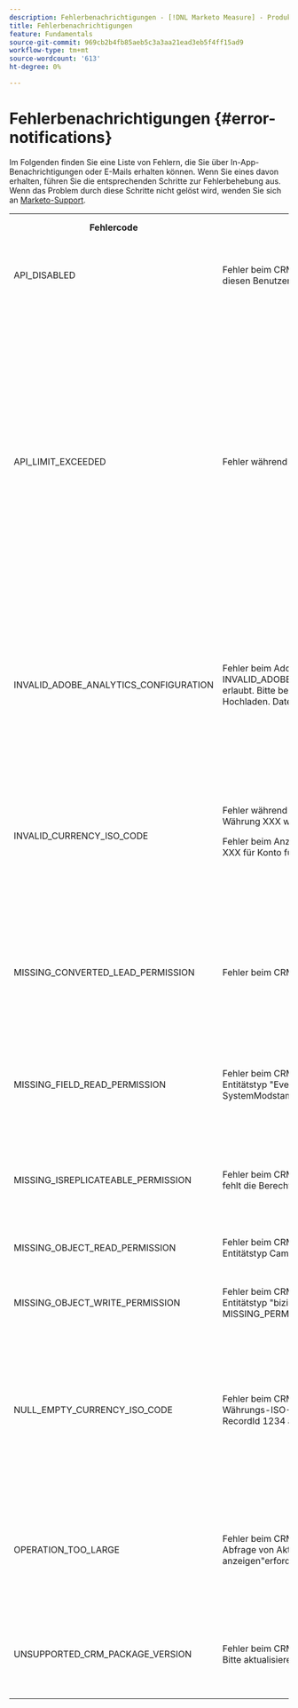 ```yaml
---
description: Fehlerbenachrichtigungen - [!DNL Marketo Measure] - Produktdokumentation
title: Fehlerbenachrichtigungen
feature: Fundamentals
source-git-commit: 969cb2b4fb85aeb5c3a3aa21ead3eb5f4ff15ad9
workflow-type: tm+mt
source-wordcount: '613'
ht-degree: 0%

---
```


# Fehlerbenachrichtigungen {#error-notifications}

Im Folgenden finden Sie eine Liste von Fehlern, die Sie über In-App-Benachrichtigungen oder E-Mails erhalten können. Wenn Sie eines davon erhalten, führen Sie die entsprechenden Schritte zur Fehlerbehebung aus. Wenn das Problem durch diese Schritte nicht gelöst wird, wenden Sie sich an [Marketo-Support](https://nation.marketo.com/t5/support/ct-p/Support).

<table>
  <tbody>
    <tr>
      <th>Fehlercode</th>
      <th>Benachrichtigungsbeispiel</th>
      <th>Beschreibung</th>
      <th>Schritte zur Fehlerbehebung</th>
    </tr>
    <tr>
      <td>API_DISABLED</td>
      <td>Fehler beim CRM-Import : API_DISABLED : API-Aufrufe wurden für diesen Benutzer deaktiviert.</td>
      <td>Die API-Berechtigung wurde für den Marketo Measure-Benutzer deaktiviert.</td>
      <td>Weitere Informationen finden Sie in der folgenden Salesforce-Dokumentation <a href="https://help.salesforce.com/s/articleView?id=sf.branded_apps_commun_api_permset.htm&amp;type=5">So aktivieren Sie den API-Zugriff</a>.</td>
    </tr>
    <tr>
      <td>API_LIMIT_EXCEEDED</td>
      <td>Fehler während CRM-Export : PI_LIMIT_EXCEEDED</td>
      <td>Die API-Grenze des CRM wurde überschritten (24 Stunden).</td>
      <td>Hilfe zur Anpassung der API-Kreditzuweisungen finden Sie in der folgenden Dokumentation für Ihr CRM:</p>
          <ul>
            <li><a href="https://learn.microsoft.com/en-us/dynamics365/fin-ops-core/dev-itpro/data-entities/service-protection-monitoring">Dynamics</a>
            </li>
            <li><a href="https://developer.salesforce.com/docs/atlas.en-us.salesforce_app_limits_cheatsheet.meta/salesforce_app_limits_cheatsheet/salesforce_app_limits_platform_api.htm">Salesforce</a>
            </li>
          </ul>
          <p>Sie können die CRM-Gutschriften, die Marketo Measure verwendet, auch wie folgt anpassen:</p>
          <ul>
            <li>Navigieren Sie zu Einstellungen &gt; CRM &gt; Allgemein .</li>
            <li>Tägliche CRM-API-Beschränkung aktualisieren<br/>
              <ul>
                <li><b>Hinweis</b>: Der Standardwert ist 100.000.</li>
              </ul>
            </li>
          </ul>
          <p>
            SCREENSHOT
          </p>
      </td>
    </tr>
    <tr>
      <td>INVALID_ADOBE_ANALYTICS_CONFIGURATION</td>
      <td>Fehler beim AdobeAnalytics-Export: INVALID_ADOBE_ANALYTICS_CONFIGURATION : Fehler: Upload nicht erlaubt. Bitte bestätigen Sie das Datenquellenschema vor dem Hochladen. Datenquellen-ID:1234</td>
      <td>Die Adobe Analytics-Integration ist nicht korrekt konfiguriert.</td>
      <td>Informationen zur korrekten Konfiguration finden Sie in den folgenden Hilfeartikeln:
        <ul>
          <li>
            <a href="/help/marketo-measure-and-adobe/marketo-measure-integrations-with-adobe-analytics.md">Marketo Measure-Integrationen mit Adobe Analytics</a>
          </li>
          <li>
            <a href="https://experienceleague.adobe.com/docs/core-services/interface/services/customer-attributes/t-crs-usecase.html">Erstellen einer Kundenattributquelle und Hochladen der Datendatei</a>
          </li>
        </ul>
      </td>
    </tr>
    <tr>
      <td>INVALID_CURRENCY_ISO_CODE</td>
      <td>Fehler während des Anzeigenimports: INVALID_CURRENCY_ISO_CODE: Währung XXX wird von Marketo Measure nicht unterstützt.
      <p>
      Fehler beim Anzeigenimport: INVALID_CURRENCY_ISO_CODE : Währung XXX für Konto für 1234 wird von Marketo Measure nicht unterstützt.</td>
      <td>Es wurde eine nicht unterstützte Währung gefunden.</td>
      <td>Stellen Sie im in der Benachrichtigung angegebenen Quellsystem (Anzeige, CRM, Marketo) sicher, dass die dem Datensatz zugeordnete Währung eine unterstützte und gültige Währung aufweist. Unterstützte Währungen werden von ISO-Währungsstandards abgeleitet.</td>
    </tr>
    <tr>
      <td>MISSING_CONVERTED_LEAD_PERMISSION</td>
      <td>Fehler beim CRM-Export: MISSING_CONVERTED_LEAD_PERMISSION</td>
      <td>Marketo Measure fehlt die Berechtigung "Konvertierte Leads anzeigen/bearbeiten"</td>
      <td>Hilfe zur Aktivierung dieser Berechtigung in Ihrem CRM-System finden Sie im folgenden Experience League-Dokument .<br/>
          <a href="/help/marketo-measure-salesforce-reporting/additional-functionality/enabling-the-permission-to-edit-converted-leads.md">Aktivierung der Berechtigung zum Bearbeiten konvertierter Leads</a></td>
    </tr>
    <tr>
      <td>MISSING_FIELD_READ_PERMISSION</td>
      <td>Fehler beim CRM-Import: MISSING_FIELD_READ_PERMISSION : Entitätstyp "Event": INVALID_FIELD:<br/>
    SystemModstamp,IsDeleted,WHOId,bizible2__Bizible_Touchpoint_Date__c</td>
      <td>Marketo Measure fehlt Leseberechtigungen für ein erforderliches Feld.</td>
      <td>In den folgenden Hilfeartikeln finden Sie Anleitungen zu den Berechtigungen, die Marketo Measure erfordert:
        <ul>
          <li><a href="/help/marketo-measure-and-dynamics/getting-started-with-marketo-measure-and-dynamics/marketo-measure-dynamics-schema.md">Dynamics</a>
          </li>
          <li><a href="/help/configuration-and-setup/marketo-measure-and-salesforce/how-marketo-measure-and-salesforce-interact.md">Salesforce</a>
          </li>
        </ul>
      </td>
    </tr>
    <tr>
      <td>MISSING_ISREPLICATEABLE_PERMISSION</td>
      <td>Fehler beim CRM-Import: MISSING_ISREPLICATEABLE_PERMISSION : Es fehlt die Berechtigung IsReplicateable für Campaign</td>
      <td>Diese Berechtigung ist für Salesforce-Objekte erforderlich, damit wir Ihre Marketo Measure und Salesforce synchronisieren können.</td>
      <td>Wenden Sie sich an den Salesforce-Support , um Unterstützung beim Festlegen der replizierbaren Berechtigung für Objekte zu erhalten.</td>
    </tr>
    <tr>
      <td>MISSING_OBJECT_READ_PERMISSION</td>
      <td>Fehler beim CRM-Import: MISSING_OBJECT_READ_PERMISSION : Entitätstyp Campaign': CRM ErrorCode: MISSING_PERMISSION</td>
      <td>Marketo Measure fehlt Leseberechtigungen für ein erforderliches Objekt.</td>
      <td rowspan="2">In den folgenden Hilfeartikeln finden Sie Anleitungen zu den Berechtigungen, die Marketo Measure erfordert:
          <ul>
            <li><a href="/help/marketo-measure-and-dynamics/getting-started-with-marketo-measure-and-dynamics/marketo-measure-dynamics-schema.md">Dynamics</a>
            </li>
            <li><a href="/help/configuration-and-setup/marketo-measure-and-salesforce/how-marketo-measure-and-salesforce-interact.md">Salesforce</a>
            </li>
          </ul>
      </td>
    </tr>
    <tr>
      <td>MISSING_OBJECT_WRITE_PERMISSION</td>
      <td>Fehler beim CRM-Export: MISSING_OBJECT_WRITE_PERMISSION : Entitätstyp "bizible2_Bizible_Attribution_Touchpoint": CRM ErrorCode: MISSING_PERMISSION</td>
      <td>Marketo Measure fehlt Schreibberechtigungen für ein erforderliches Objekt.</td>
    </tr>
    <tr>
      <td>NULL_EMPTY_CURRENCY_ISO_CODE</td>
      <td>
        <p>
          Fehler beim CRM-Import: NULL_EMPTY_CURRENCY_ISO_CODE: Währungs-ISO-Code ist NULL oder leer, wenn MultiCurrency für RecordId 1234 aktiviert ist
      </td>
      <td>Die Währung muss ein unterstützter ISO-Währungscode sein.</td>
      <td>Stellen Sie im in der Benachrichtigung angegebenen Quellsystem (Anzeige, CRM, Marketo) sicher, dass die dem Datensatz zugeordnete Währung eine unterstützte und gültige Währung aufweist. Unterstützte Währungen werden von ISO-Währungsstandards abgeleitet.</td>
    </tr>
    <tr>
      <td>OPERATION_TOO_LARGE</td>
      <td>Fehler beim CRM-Import: OPERATION_TOO_LARGE : Für eine erfolgreiche Abfrage von Aktivitäten ist die Berechtigung "Alle Daten anzeigen"erforderlich.</td>
      <td>Die CRM-Einstellungen ermöglichen es Marketo Measure nicht, eine ausreichend große Datenmenge abzufragen</td>
      <td>Erteilen Sie Marketo Measure die Berechtigung "Alle Daten anzeigen"für das angegebene Objekt.
      <p>
      Weitere Informationen zur Berechtigung "Alle Daten anzeigen" <a href="https://developer.salesforce.com/docs/atlas.en-us.securityImplGuide.meta/securityImplGuide/users_profiles_view_all_mod_all.htm">finden Sie hier .</a>.</td>
    </tr>
    <tr>
      <td>UNSUPPORTED_CRM_PACKAGE_VERSION</td>
      <td>Fehler beim CRM-Import: UNSUPPORTED_CRM_PACKAGE_VERSION : Bitte aktualisieren Sie Ihr CRM-Paket</td>
      <td>Das aktuell erkannte Paket wird nicht mehr unterstützt.</td>
      <td>Aktualisieren Sie Ihr Paket auf die neueste Version:
        <ul>
          <li><a href="/help/configuration-and-setup/marketo-measure-and-salesforce/best-practices-for-marketo-measure-crm-package.md">Best Practices</a>
          </li>
          <li><a href="/help/marketo-measure-and-dynamics/getting-started-with-marketo-measure-and-dynamics/microsoft-dynamics-crm-installation-guide.md">Dynamics</a>
          </li>
          <li><a href="/help/configuration-and-setup/marketo-measure-and-salesforce/marketo-measure-salesforce-package-installation-and-set-up.md">Salesforce</a>
          </li>
        </ul>
      </td>
    </tr>
  </tbody>
</table>
